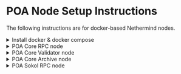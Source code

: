 # POA Node Setup Instructions

The following instructions are for docker-based Nethermind nodes.

<details>
  <summary>Install docker & docker compose</summary>

## Install docker & docker compose

```
sudo apt-get update && sudo apt-get dist-upgrade

sudo apt-get install \
    ca-certificates \
    curl \
    gnupg \
    lsb-release

curl -fsSL https://download.docker.com/linux/ubuntu/gpg | sudo gpg --dearmor -o /usr/share/keyrings/docker-archive-keyring.gpg

echo \
  "deb [arch=$(dpkg --print-architecture) signed-by=/usr/share/keyrings/docker-archive-keyring.gpg] https://download.docker.com/linux/ubuntu \
  $(lsb_release -cs) stable" | sudo tee /etc/apt/sources.list.d/docker.list > /dev/null

sudo apt-get update

sudo apt-get install docker-ce docker-ce-cli containerd.io

sudo groupadd docker
sudo usermod -aG docker $(whoami)
# Refresh group
sudo su - $(whoami)

# Verify installation
docker run hello-world

sudo curl -L "https://github.com/docker/compose/releases/download/1.29.2/docker-compose-$(uname -s)-$(uname -m)" -o /usr/local/bin/docker-compose

sudo chmod +x /usr/local/bin/docker-compose

# Verify installation
docker-compose --version
```

</details>


<details>
  <summary>POA Core RPC node</summary>
  
## POA Core RPC node

### Requirements
* CPU: 2
* Memory: 8
* Disk: 400G

```
git clone https://github.com/openpoa/node-setup.git

docker-compose -f docker-compose.poacore-rpc.yml up -d
```

</details>


<details>
  <summary>POA Core Validator node</summary>

## POA Core Validator node

### Requirements
* CPU: 4
* Memory: 16
* Disk: 400G

You will need 3 keys:
* Voting key
* Mining key
* Payout key 

```
git clone https://github.com/openpoa/node-setup.git

cp .env.example .env
```

Edit .env
```
ETHSTATS_ID=[validator_name] # whatever you'd like
ETHSTATS_CONTACT=[contact_email] # whatever you'd like
ETHSTATS_SECRET=[netstat_secret_key] # ask for this
KEY=[your_private_key_for_mining_address] # mining private key
SEQAPIKEY=[seq_api_key] # ask for this
```

Start
```
docker-compose -f docker-compose.poacore-validator up -d
```

Follow along with logs and when the node is fully caught up, edit the docker compose file to turn mining on
```
# Edit docker-compose.poacore-validator.yml
# Set NETHERMIND_INITCONFIG_ISMINING: "true"

# Restart node
docker-compose -f docker-compose.poacore-validator up -d
```

</details>


<details>
  <summary>POA Core Archive node</summary>

## POA Core Archive node

### Requirements
* CPU: 4
* Memory: 16
* Disk: 2TB

```
git clone https://github.com/openpoa/node-setup.git

docker-compose -f docker-compose.poacore-archive.yml up -d
```

</details>


<details>
  <summary>POA Sokol RPC node</summary>
  
## POA Sokol RPC node

### Requirements
* CPU: 2
* Memory: 8
* Disk: 400G

```
git clone https://github.com/openpoa/node-setup.git

docker-compose -f docker-compose.poasokol-rpc.yml up -d
```

</details>
